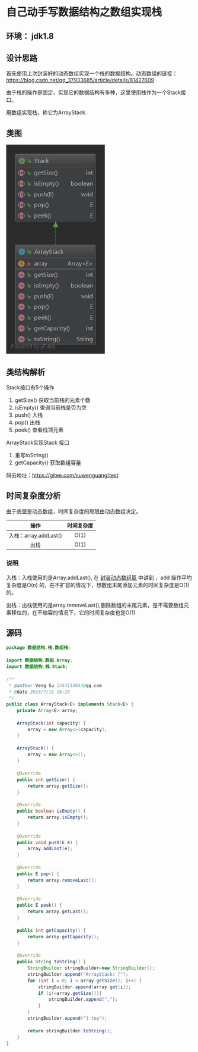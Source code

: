 # 自己动手写数据结构之数组实现栈

## 环境： jdk1.8 

## 设计思路

首先使用上次封装好的动态数组实现一个栈的数据结构。动态数组的链接：https://blog.csdn.net/qq_37933685/article/details/81427609

由于栈的操作是固定，实现它的数据结构有多种，这里使用栈作为一个Stack接口。

用数组实现栈，称它为ArrayStack.

## 类图

![](自己动手写数据结构之数组实现栈.assets/ArrayStack.png)

## 类结构解析

Stack接口有5个操作

1. getSize() 获取当前栈的元素个数
2. isEmpty() 查询当前栈是否为空
3. push() 入栈
4. pop() 出栈
5. peek() 查看栈顶元素

ArrayStack实现Stack 接口

1. 重写toString()
2. getCapacity() 获取数组容量

码云地址：https://gitee.com/suwenguang/test

## 时间复杂度分析

由于底层是动态数组，时间复杂度的局限由动态数组决定。

|         操作          | 时间复杂度 |
| :-------------------: | :--------: |
| 入栈：array.addLast() |    O(1)    |
|         出栈          |    O(1)    |

### 说明

入栈：入栈使用的是Array.addLast(), 在 [封装动态数组篇](https://blog.csdn.net/qq_37933685/article/details/81427609#t5) 中讲到 ，add 操作平均复杂度是O(n) 的，在不扩容的情况下，想数组末尾添加元素的时间复杂度是O(1)的。 

出栈：出栈使用的是array.removeLast(),删除数组的末尾元素，是不需要数组元素移位的，在不缩容的情况下，它的时间复杂度也是O(1)

## 源码

```java
package 数据结构.栈.数组栈;

import 数据结构.数组.Array;
import 数据结构.栈.Stack;

/**
 * @author Veng Su 1344114844@qq.com
 * @date 2018/7/16 16:29
 */
public class ArrayStack<E> implements Stack<E> {
    private Array<E> array;

    ArrayStack(int capacity) {
        array = new Array<>(capacity);
    }

    ArrayStack() {
        array = new Array<>();
    }

    @Override
    public int getSize() {
        return array.getSize();
    }

    @Override
    public boolean isEmpty() {
        return array.isEmpty();
    }

    @Override
    public void push(E e) {
        array.addLast(e);
    }

    @Override
    public E pop() {
        return array.removeLast();
    }

    @Override
    public E peek() {
        return array.getLast();
    }

    public int getCapacity() {
        return array.getCapacity();
    }

    @Override
    public String toString() {
        StringBuilder stringBuilder=new StringBuilder();
        stringBuilder.append("ArrayStack: [");
        for (int i = 0; i < array.getSize(); i++) {
            stringBuilder.append(array.get(i));
            if (i!=array.getSize()){
                stringBuilder.append(",");
            }
        }
        stringBuilder.append("] top");

        return stringBuilder.toString();
    }
}

```

